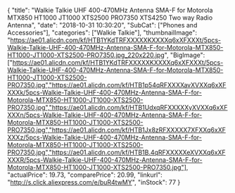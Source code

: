 {
	"title": "Walkie Talkie UHF 400-470MHz Antenna SMA-F for Motorola MTX850 HT1000 JT1000 XTS2500 PRO7350 XTS4250 Two way Radio Antenna",
	"date": "2018-10-31 10:30:20",
	"SubCat": ["Phones and Accessories"],
	"categories": ["Walkie Talkie"],
	"thumbnailImage": "https://ae01.alicdn.com/kf/HTB1YKdTRFXXXXXKXXXXq6xXFXXXt/5pcs-Walkie-Talkie-UHF-400-470MHz-Antenna-SMA-F-for-Motorola-MTX850-HT1000-JT1000-XTS2500-PRO7350.jpg_220x220.jpg",
	"BigImage": ["https://ae01.alicdn.com/kf/HTB1YKdTRFXXXXXKXXXXq6xXFXXXt/5pcs-Walkie-Talkie-UHF-400-470MHz-Antenna-SMA-F-for-Motorola-MTX850-HT1000-JT1000-XTS2500-PRO7350.jpg","https://ae01.alicdn.com/kf/HTB1p54qRFXXXXavXVXXq6xXFXXXk/5pcs-Walkie-Talkie-UHF-400-470MHz-Antenna-SMA-F-for-Motorola-MTX850-HT1000-JT1000-XTS2500-PRO7350.jpg","https://ae01.alicdn.com/kf/HTB1UdxqRFXXXXXyXVXXq6xXFXXXn/5pcs-Walkie-Talkie-UHF-400-470MHz-Antenna-SMA-F-for-Motorola-MTX850-HT1000-JT1000-XTS2500-PRO7350.jpg","https://ae01.alicdn.com/kf/HTB1Jx8zRFXXXXX7XFXXq6xXFXXXz/5pcs-Walkie-Talkie-UHF-400-470MHz-Antenna-SMA-F-for-Motorola-MTX850-HT1000-JT1000-XTS2500-PRO7350.jpg","https://ae01.alicdn.com/kf/HTB1B.4qRFXXXXXeXVXXq6xXFXXXR/5pcs-Walkie-Talkie-UHF-400-470MHz-Antenna-SMA-F-for-Motorola-MTX850-HT1000-JT1000-XTS2500-PRO7350.jpg"],
	"actualPrice": 19.73,
	"comparePrice": 20.99,
	"linkurl": "http://s.click.aliexpress.com/e/buR4twMY",
	"inStock": 77
}
